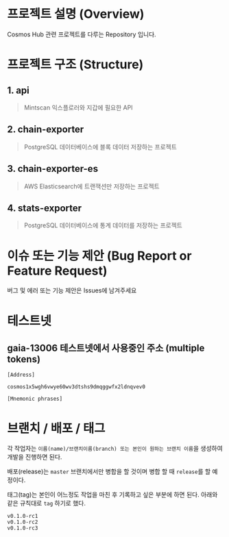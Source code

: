 # 프로젝트 설명 (Overview)

Cosmos Hub 관련 프로젝트를 다루는 Repository 입니다.

# 프로젝트 구조 (Structure)

## 1. api 

> Mintscan 익스플로러와 지갑에 필요한 API

## 2. chain-exporter

> PostgreSQL 데이터베이스에 블록 데이터 저장하는 프로젝트

## 3. chain-exporter-es 

> AWS Elasticsearch에 트랜잭션만 저장하는 프로젝트

## 4. stats-exporter

> PostgreSQL 데이터베이스에 통계 데이터를 저장하는 프로젝트

# 이슈 또는 기능 제안 (Bug Report or Feature Request)

버그 및 에러 또는 기능 제안은 Issues에 남겨주세요

# 테스트넷 

## gaia-13006 테스트넷에서 사용중인 주소 (multiple tokens)

```
[Address]

cosmos1x5wgh6vwye60wv3dtshs9dmqggwfx2ldnqvev0

[Mnemonic phrases]

```

# 브랜치 / 배포 / 태그

각 작업자는 `이름(name)/브랜치이름(branch) 또는 본인이 원하는 브랜치 이름`을 생성하여 개발을 진행하면 된다.

배포(release)는 `master` 브랜치에서만 병합을 할 것이며 병합 할 때 `release`를 할 예정이다.

태그(tag)는 본인이 어느정도 작업을 마친 후 기록하고 싶은 부분에 하면 된다. 아래와 같은 규칙대로 `tag` 하기로 했다.

```
v0.1.0-rc1
v0.1.0-rc2
v0.1.0-rc3
```
